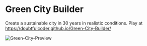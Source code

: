 # Green City Builder

Create a sustainable city in 30 years in realistic conditions. Play at https://doubtfulcoder.github.io/Green-City-Builder/

![Green-City-Preview](https://user-images.githubusercontent.com/44420281/166845523-770b4622-6724-496b-9c40-87d72983c551.png)
